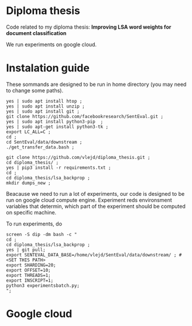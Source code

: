 # Diploma thesis
Code related to my diploma thesis: **Improving LSA word weights for document classification**

We run experiments on google cloud.

# Instalation guide
These sommands are designed to be run in home directory (you may need to change some paths).

```
yes | sudo apt install htop ;
yes | sudo apt install unzip ;
yes | sudo apt install git ;
git clone https://github.com/facebookresearch/SentEval.git ;
yes | sudo apt install python3-pip  ;
yes | sudo apt-get install python3-tk ;
export LC_ALL=C ;
cd ;
cd SentEval/data/downstream ;
./get_transfer_data.bash ;

git clone https://github.com/vlejd/diploma_thesis.git ;
cd diploma_thesis/ ;
yes | pip3 install -r requirements.txt ;
cd ;
cd diploma_thesis/lsa_backprop ;
mkdir dumps_new ;
```


Beacause we need to run a lot of experiments, our code is designed to be run on google cloud compute engine.
Experiment reds environsment variables that determin, which part of the experiment should be computed on specific machine.

To run experiments, do 
```
screen -S dip -dm bash -c "
cd ;
cd diploma_thesis/lsa_backprop ; 
yes | git pull; 
export SENTEVAL_DATA_BASE=/home/vlejd/SentEval/data/downstream/ ; # <SET THIS PATH>
export SHARDING=20;
export OFFSET=10;
export THREADS=1;
export INSCRIPT=1;
python3 experimentsbatch.py;
";
```


# Google cloud

